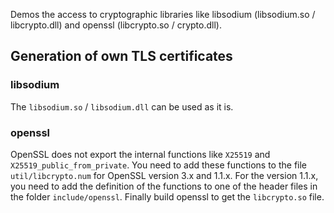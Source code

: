 Demos the access to cryptographic libraries like libsodium (libsodium.so / libcrypto.dll) and openssl (libcrypto.so / crypto.dll).

## Generation of own TLS certificates
### libsodium
The `libsodium.so` / `libsodium.dll` can be used as it is.

### openssl

OpenSSL does not export the internal functions like `X25519` and `X25519_public_from_private`.
You need to add these functions to the file `util/libcrypto.num` for OpenSSL version 3.x and 1.1.x.
For the version 1.1.x, you need to add the definition of the functions to one of the header files
in the folder `include/openssl`.
Finally build openssl to get the `libcrypto.so` file.
